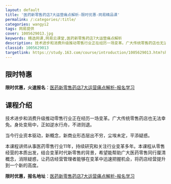 ```yaml
---
layout: default
title: '医药新零售药店7大运营痛点解析-限时优惠-网易精品课'
permalink: /:categories/:title/
categories: wangyi2
tags: 网易提供
cover: 1005629013.jpg
keywords: 精选网课,网易云课堂,医药新零售药店7大运营痛点解析
description: 技术进步和消费升级推动零售行业正在经历一场变革。广大传统零售药店也无法幸免。身处变局中，正如逆水行舟，不进则退。当今行业
classid: 1005629013
targetlink: https://study.163.com/course/introduction/1005629013.htm?share=1&shareId=1025206652&utm_campaign=share&utm_medium=iphoneShare&utm_source=&utm_u=1025206652
---
```


## 限时特惠

**限时优惠，火速报名**：[医药新零售药店7大运营痛点解析-报名学习](https://study.163.com/course/introduction/1005629013.htm?share=1&shareId=1025206652&utm_campaign=share&utm_medium=iphoneShare&utm_source=&utm_u=1025206652)

## 课程介绍

技术进步和消费升级推动零售行业正在经历一场变革。广大传统零售药店也无法幸免。身处变局中，正如逆水行舟，不进则退。

当今行业资本驱动，新概念，新商业形态层出不穷，尘埃未定，平添疑惑。

本课程讲师从事医药零售行业11年，持续研究和关注行业变革多年。本课程从零售经营的本质出发，结合变革时代新零售的背景，希望能帮助广大医药零售同行厘清概念，消除疑惑，让药店经营管理者能够在变革中迅速把握机会，将药店经营提升到一个新的高度。

**限时优惠，报名地址**：[医药新零售药店7大运营痛点解析-报名学习](https://study.163.com/course/introduction/1005629013.htm?share=1&shareId=1025206652&utm_campaign=share&utm_medium=iphoneShare&utm_source=&utm_u=1025206652)

